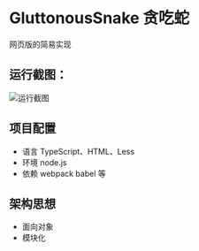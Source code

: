 # GluttonousSnake 贪吃蛇

网页版的简易实现

## 运行截图：
![运行截图](https://user-images.githubusercontent.com/47719299/132947904-c5cb004a-2443-405e-953e-c8aedd18b521.png)

## 项目配置
- 语言 TypeScript、HTML、Less
- 环境 node.js
- 依赖 webpack babel 等

## 架构思想
- 面向对象
- 模块化

